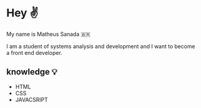# Hey ✌️
  
My name is Matheus Sanada 🇧🇷

I am a student of systems analysis and development and I want to become a front end developer.

## knowledge 💡

 - HTML
 - CSS
 - JAVACSRIPT

